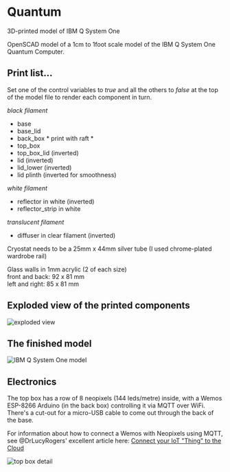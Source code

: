 # Quantum
3D-printed model of IBM Q System One

OpenSCAD model of a 1cm to 1foot scale model of the IBM Q System One Quantum Computer.


## Print list...
Set one of the control variables to *true* and all the others to *false* at the top of the model file to render each component in turn.

*black filament*
+ base 
+ base_lid 
+ back_box  * print with raft *  
+ top_box  
+ top_box_lid (inverted)   
+ lid (inverted)  
+ lid_lower (inverted)  
+ lid plinth (inverted for smoothness)   

*white filament*
+ reflector in white (inverted)  
+ reflector_strip in white

*translucent filament*
+ diffuser in clear filament (inverted) 

Cryostat needs to be a 25mm x 44mm silver tube (I used chrome-plated wardrobe rail)

Glass walls in 1mm acrylic (2 of each size)  
front and back: 92 x 81 mm  
left and right: 85 x 81 mm

## Exploded view of the printed components

![exploded view](https://github.com/andysc/Quantum/blob/master/system%20Q.png)

## The finished model

![IBM Q System One model](https://github.com/andysc/Quantum/blob/master/IMG_2301.jpeg)

## Electronics 

The top box has a row of 8 neopixels (144 leds/metre) inside, with a Wemos ESP-8266 Arduino (in the back box) controlling it via MQTT over WiFi. There's a cut-out for a micro-USB cable to come out through the back of the base.  

For information about how to connect a Wemos with Neopixels using MQTT, see @DrLucyRogers' excellent article here:
[Connect your IoT "Thing" to the Cloud](https://www.rs-online.com/designspark/content-types/project/13257?lang=en)

![top box detail](https://github.com/andysc/Quantum/blob/master/IMG_2057.jpeg)
